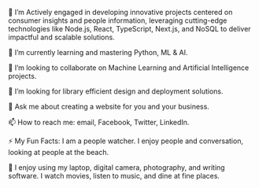 🔭  I’m Actively engaged in developing innovative projects centered on consumer insights and people information, leveraging cutting-edge technologies like Node.js, React, TypeScript, Next.js, and NoSQL to deliver impactful and scalable solutions.

🌱  I’m currently learning and mastering Python, ML & AI.

👯  I’m looking to collaborate on Machine Learning and Artificial Intelligence projects.

🤔  I’m looking for library efficient design and deployment solutions.

💬  Ask me about creating a website for you and your business.

📫  How to reach me: email, Facebook, Twitter, LinkedIn. 

⚡  My Fun Facts: I am a people watcher. I enjoy people and conversation, looking at people at the beach. 

🤔  I enjoy using my laptop, digital camera, photography, and writing software. I  watch movies, listen to music, and dine at fine places.
